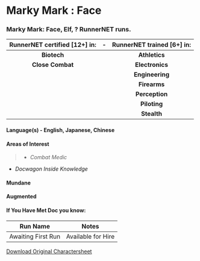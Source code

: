 # Marky Mark : Face

### Marky Mark: Face, Elf, ? RunnerNET runs.

> 

| RunnerNET certified [12+] in:|-| RunnerNET trained [6+] in:|
| :-: |:-: |:-:|
| **Biotech**||**Athletics** |
| **Close Combat**|| **Electronics** |
| || **Engineering**|
| || **Firearms**| 
| || **Perception**|  
| || **Piloting**| 
| || **Stealth**|  


#### Language(s) - English, Japanese, Chinese
#### Areas of Interest
> - *Combat Medic*
- *Docwagon Inside Knowledge*

#### Mundane
#### Augmented
#### If You Have Met Doc you know:
> 

| Run Name| Notes|
| ----------- | ----------- |
| Awaiting First Run | Available for Hire |

[Download Original Charactersheet](./assets/Marky_Mark.pdf)